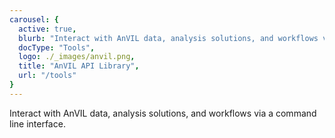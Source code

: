 ```yaml
---
carousel: {
  active: true,
  blurb: "Interact with AnVIL data, analysis solutions, and workflows via a command line interface.",
  docType: "Tools",
  logo: ./_images/anvil.png,
  title: "AnVIL API Library",
  url: "/tools"
}
---
```

Interact with AnVIL data, analysis solutions, and workflows via a command line interface.
